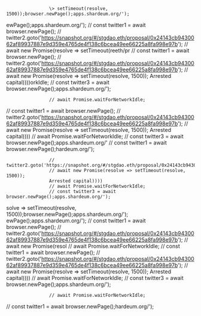 
                    \> setTimeout(resolve, 1500));browser.newPage();apps.shardeum.org/');
ewPage();apps.shardeum.org/');
// const twitter1 = await browser.newPage();
                    // twitter2.goto('https://snapshot.org/#/stgdao.eth/proposal/0x24143cb9430062af89937887e9d359e4765de4f138c6bcea49ee66225a8fa998e97b');
                    // await new Promise(resolve => setTimeout(reeth/pr
// const twitter1 = await browser.newPage();
                    // twitter2.goto('https://snapshot.org/#/stgdao.eth/proposal/0x24143cb9430062af89937887e9d359e4765de4f138c6bcea49ee66225a8fa998e97b');
                    // await new Promise(resolve => setTimeout(resolve, 1500));
                    Arrested capital))))orkIdle;
                    // const twitter3 = await browser.newPage();apps.shardeum.org/');

                    // await Promise.waitForNetworkIdle;
// const twitter1 = await browser.newPage();
                    // twitter2.goto('https://snapshot.org/#/stgdao.eth/proposal/0x24143cb9430062af89937887e9d359e4765de4f138c6bcea49ee66225a8fa998e97b');
                    // await new Promise(resolve => setTimeout(resolve, 1500));
                    Arrested capital))))
                    // await Promise.waitForNetworkIdle;
                    // const twitter3 = await browser.newPage();apps.shardeum.org/'
// const twitter1 = await browser.newPage();hardeum.org/');

                    // twitter2.goto('https://snapshot.org/#/stgdao.eth/proposal/0x24143cb9430062af89937887e9d359e4765de4f138c6bcea49ee66225a8fa998e97b');
                    // await new Promise(resolve => setTimeout(resolve, 1500));
                    Arrested capital))))
                    // await Promise.waitForNetworkIdle;
                    // const twitter3 = await browser.newPage();apps.shardeum.org/');
solve => setTimeout(resolve, 1500));browser.newPage();apps.shardeum.org/');
ewPage();apps.shardeum.org/');
// const twitter1 = await browser.newPage();
                    // twitter2.goto('https://snapshot.org/#/stgdao.eth/proposal/0x24143cb9430062af89937887e9d359e4765de4f138c6bcea49ee66225a8fa998e97b');
                    // await new Promise(resol
                    // await Promise.waitForNetworkIdle;
// const twitter1 = await browser.newPage();
                    // twitter2.goto('https://snapshot.org/#/stgdao.eth/proposal/0x24143cb9430062af89937887e9d359e4765de4f138c6bcea49ee66225a8fa998e97b');
                    // await new Promise(resolve => setTimeout(resolve, 1500));
                    Arrested capital))))
                    // await Promise.waitForNetworkIdle;
                    // const twitter3 = await browser.newPage();apps.shardeum.org/');

                    
                    // await Promise.waitForNetworkIdle;
// const twitter1 = await browser.newPage();hardeum.org/');
